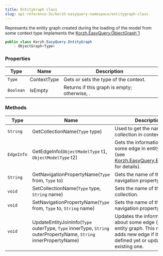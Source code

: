 ```yaml
---
title: EntityGraph class
slug: api-reference-5x/korzh-easyquery-namespace/entitygraph-class
---
```


Represents the entity graph created during the loading of the model from some context type  Implements the [Korzh.EasyQuery.ObjectGraph`1](//easyquery/docs/api-reference-5x/korzh-easyquery-namespace/objectgraph-t--class)
```csharp
public class Korzh.EasyQuery.EntityGraph
    : ObjectGraph<Type>

```

### Properties

| Type | Name | Description | 
| --- | --- | --- | 
| `Type` | ContextType | Gets or sets the type of the context. | 
| `Boolean` | IsEmpty | Returns <see langword="true" /> if this graph is empty; otherwise, <see langword="false" />. | 


### Methods

| Type | Name | Description | 
| --- | --- | --- | 
| `String` | GetCollectionName(`Type` type) | Used to get the name of the collection in context | 
| `EdgeInfo` | GetEdgeInfo(`ObjectModelType` t1, `ObjectModelType` t2) | Gets the information about some edge in entity graph (see [Korzh.EasyQuery.EntityGraph](//easyquery/docs/api-reference-5x/korzh-easyquery-namespace/entitygraph-class) for details). | 
| `String` | GetNavigationPropertyName(`Type` from, `Type` to) | Gets the name of the navigation property. | 
| `void` | SetCollectionName(`Type` type, `String` name) | Sets the name of the collection. | 
| `void` | SetNavigationPropertyName(`Type` from, `Type` to, `String` name) | Sets the name of the navigation property. | 
| `void` | UpdateEntityJoinInfo(`Type` outerType, `Type` innerType, `String` outerPropertyName, `String` innerPropertyName) | Updates the information about some edge (join) in the entity graph.  This method adds new edge if it's not defined yet or update the existing one. |